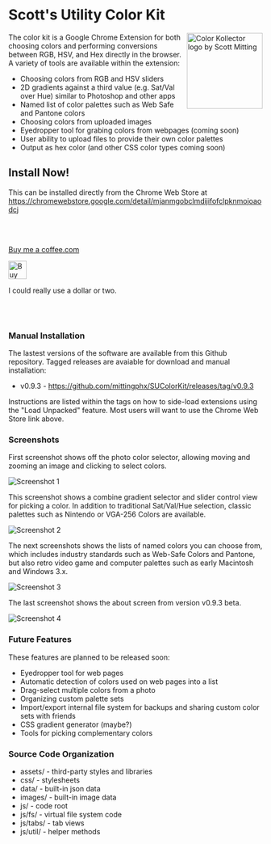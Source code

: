 # Scott's Utility Color Kit

<img src="images/color-picker-logo.png" align="right" 
  alt="Color Kollector logo by Scott Mitting" 
  width="150" height="150" />

The color kit is a Google Chrome Extension for both choosing colors 
and performing conversions between RGB, HSV, and Hex directly in the browser.
A variety of tools are available within the extension:

* Choosing colors from RGB and HSV sliders
* 2D gradients against a third value (e.g. Sat/Val over Hue) similar to Photoshop and other apps
* Named list of color palettes such as Web Safe and Pantone colors
* Choosing colors from uploaded images
* Eyedropper tool for grabing colors from webpages (coming soon)
* User ability to upload files to provide their own color palettes
* Output as hex color (and other CSS color types coming soon)

## Install Now!

This can be installed directly from the Chrome Web Store at <a href="https://chromewebstore.google.com/detail/mjanmgobclmdijifofclpknmojoaodcj">https://chromewebstore.google.com/detail/mjanmgobclmdijifofclpknmojoaodcj</a>

<br><br>

<a href="https://buymeacoffee.com/scottmitting" target="_blank">Buy me a coffee.com</a>

<a href="https://ko-fi.com/N4N2113HUS" target="_blank">
     <img height="36" style="border:0;height:36px;" src="https://storage.ko-fi.com/cdn/kofi2.png?v=3" alt="Buy Me a Coffee at ko-fi.com">
</a>

I could really use a dollar or two.


<br><br>

### Manual Installation

The lastest versions of the software are available from this Github repository.  Tagged releases are avaiable for download and manual installation:

* v0.9.3 - https://github.com/mittingphx/SUColorKit/releases/tag/v0.9.3

Instructions are listed within the tags on how to side-load extensions using the "Load Unpacked" feature.  Most users will want to use the Chrome Web Store link above.


### Screenshots

First screenshot shows off the photo color selector, allowing moving and zooming an image and clicking to select colors.

<img src="https://github.com/mittingphx/SUColorKit/blob/main/assets/screenshots/ColorKit-Screenshot-1.png" alt="Screenshot 1">

This screenshot shows a combine gradient selector and slider control view for picking a color.
In addition to traditional Sat/Val/Hue selection, classic palettes such as Nintendo or VGA-256 Colors are available. 

<img src="https://github.com/mittingphx/SUColorKit/blob/main/assets/screenshots/ColorKit-Screenshot-2.png" alt="Screenshot 2">

The next screenshots shows the lists of named colors you can choose from, which includes
industry standards such as Web-Safe Colors and Pantone, but also retro
video game and computer palettes such as early Macintosh and Windows 3.x.

<img src="https://github.com/mittingphx/SUColorKit/blob/main/assets/screenshots/ColorKit-Screenshot-3.png" alt="Screenshot 3">

The last screenshot shows the about screen from version v0.9.3 beta.

<img src="https://github.com/mittingphx/SUColorKit/blob/main/assets/screenshots/ColorKit-Screenshot-4.png" alt="Screenshot 4">



### Future Features

These features are planned to be released soon:

* Eyedropper tool for web pages
* Automatic detection of colors used on web pages into a list
* Drag-select multiple colors from a photo
* Organizing custom palette sets
* Import/export internal file system for backups and sharing custom color sets with friends
* CSS gradient generator (maybe?)
* Tools for picking complementary colors


### Source Code Organization

* assets/ - third-party styles and libraries
* css/ - stylesheets
* data/ - built-in json data
* images/ - built-in image data 
* js/ - code root
* js/fs/ - virtual file system code
* js/tabs/ - tab views
* js/util/ - helper methods

